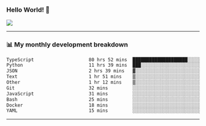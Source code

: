 ### Hello World! 👋

<a>
  <img align="center" src="https://github-readme-stats.vercel.app/api?username=megatunger&count_private=true&include_all_commits=true&bg_color=30,56CCF2,2F80ED&title_color=fff&text_color=fff" />
</a>

------
### 📊 My monthly development breakdown

<!--START_SECTION:waka-->

```txt
TypeScript                    80 hrs 52 mins  ████████████████████░░░░░   79.71 %
Python                        11 hrs 39 mins  ███░░░░░░░░░░░░░░░░░░░░░░   11.49 %
JSON                          2 hrs 39 mins   ▓░░░░░░░░░░░░░░░░░░░░░░░░   02.62 %
Text                          1 hr 51 mins    ▒░░░░░░░░░░░░░░░░░░░░░░░░   01.84 %
Other                         1 hr 12 mins    ▒░░░░░░░░░░░░░░░░░░░░░░░░   01.19 %
Git                           32 mins         ░░░░░░░░░░░░░░░░░░░░░░░░░   00.53 %
JavaScript                    31 mins         ░░░░░░░░░░░░░░░░░░░░░░░░░   00.52 %
Bash                          25 mins         ░░░░░░░░░░░░░░░░░░░░░░░░░   00.42 %
Docker                        18 mins         ░░░░░░░░░░░░░░░░░░░░░░░░░   00.31 %
YAML                          15 mins         ░░░░░░░░░░░░░░░░░░░░░░░░░   00.25 %
```

<!--END_SECTION:waka-->

------
